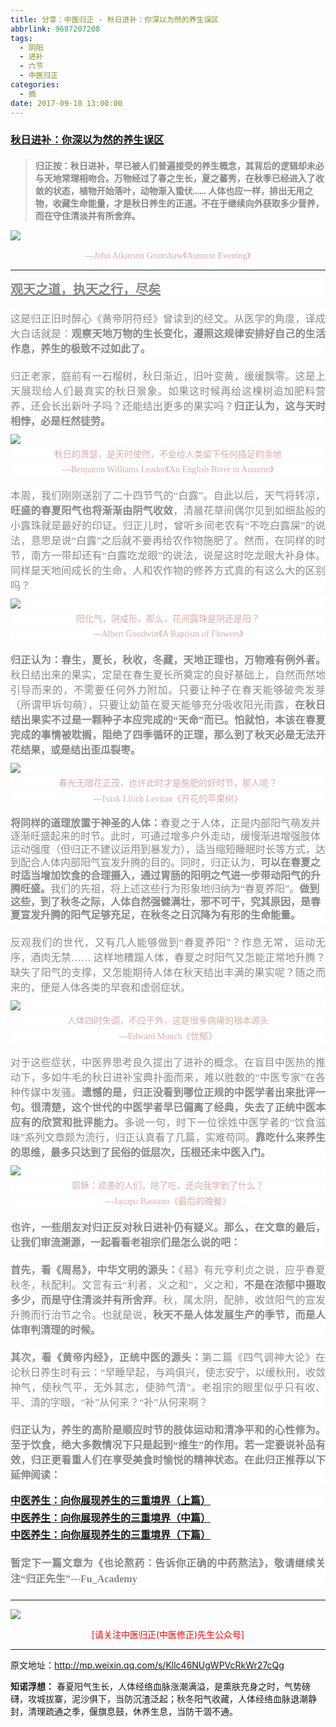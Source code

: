 ```yaml
---
title: 分享：中医归正 - 秋日进补：你深以为然的养生误区
abbrlink: 9687207208
tags:
  - 阴阳
  - 进补
  - 六节
  - 中医归正
categories:
  - 摘
date: 2017-09-10 13:00:00
---
```

###  [秋日进补：你深以为然的养生误区 ](http://mp.weixin.qq.com/s/Kllc46NUgWPVcRkWr27cQg "跳转至原文")

<div class="rich_media_content ">
                    <blockquote style="white-space: normal;"><p style="margin-top: 20px; margin-bottom: 5px;"><span style="color: rgb(136, 136, 136); font-family: 仿宋; font-size: 14px; font-weight: bold; white-space: pre-wrap;">归正按：秋日进补，早已被人们普遍接受的养生概念，其背后的逻辑却未必与天地常理相吻合。万物经过了春之生长，夏之蕃秀，在秋季已经进入了收敛的状态，植物开始落叶，动物渐入蛰伏...... 人体也应一样，排出无用之物，收藏生命能量，才是秋日养生的正道。不在于继续向外获取多少营养，而在守住清淡并有所舍弃。</span></p></blockquote><p style="margin-bottom: 10px; background-color: rgb(255, 255, 255);"><span style="color: rgb(136, 136, 136); font-family: 仿宋; font-size: 14px; font-weight: bold; white-space: pre-wrap;"></span></p><p style="margin-top: 10px;"><img style="clear: both; display: block; margin:auto;" src="https://ws1.sinaimg.cn/large/8bf740e1gy1fje9nefe79j20hs0ajqj8.jpg" class="" data-ratio="0.592" data-w="750"  /></p><p style="text-align: center; margin-bottom: 10px; line-height: normal;"><span style="color: rgb(215, 171, 169); font-family: 仿宋; font-size: 14px; text-align: center;  background-color: rgb(255, 255, 255);">---John Atkinson Grimshaw《Autumn Evening》</span></p><hr  /><p style="margin-bottom: 10px; background-color: rgb(255, 255, 255);"><span style="color: rgb(136, 136, 136); font-family: 仿宋; font-size: 14px; font-weight: bold; white-space: pre-wrap;"></span></p><p style="white-space: normal; background-color: rgb(255, 255, 255); text-align: left; margin-bottom: 20px; margin-top: 15px;"><span style="text-decoration: underline;"><strong><span style="text-decoration: underline; color: rgb(136, 136, 136); font-family: 仿宋; font-size: 20px;">观天之道，执天之行，尽矣</span></strong></span></p><p style="white-space: normal; background-color: rgb(255, 255, 255); text-align: justify; margin-top: 20px; margin-bottom: 20px;"><span style="color: rgb(136, 136, 136); font-family: 仿宋; font-size: 16px; background-color: rgb(255, 255, 255);">这是归正旧时醉心《黄帝阴符经》曾读到的经文。从医学的角度，译成大白话就是：<strong>观察天地万物的生长变化，遵照这规律安排好自己的生活作息，养生的极致不过如此了。</strong></span></p><p style="white-space: normal; background-color: rgb(255, 255, 255); text-align: justify; margin-top: 20px; margin-bottom: 10px;"><span style="color: rgb(136, 136, 136); font-family: 仿宋; font-size: 16px; background-color: rgb(255, 255, 255);">归正老家，庭前有一石榴树，秋日渐近，旧叶变黄，缓缓飘零。这是上天展现给人们最真实的秋日景象。如果这时候再给这棵树追加肥料营养，还会长出新叶子吗？还能结出更多的果实吗？<strong>归正认为，这与天时相悖，必是枉然徒劳。</strong></span></p><p style="white-space: normal; background-color: rgb(255, 255, 255); text-align: justify; margin-top: 10px; margin-bottom: 5px;"><img style="clear: both; display: block; margin:auto;" src="https://ws1.sinaimg.cn/large/8bf740e1gy1fje9nswc3cj20hs0asqg5.jpg" class="" data-ratio="0.6066666666666667" data-w="750"  /></p><p style="text-align: center; white-space: normal; background-color: rgb(255, 255, 255); margin-top: 5px; line-height: normal; margin-bottom: 5px;"><span style="color: rgb(215, 171, 169); font-family: 仿宋; font-size: 14px;">秋日的萧瑟，是天时使然，不会给人类留下任何插足的余地</span></p><p style="white-space: normal; background-color: rgb(255, 255, 255); text-align: center; margin-bottom: 20px; margin-top: 5px; line-height: normal;"><span style="color: rgb(215, 171, 169); font-family: 仿宋; font-size: 14px; text-align: center;  background-color: rgb(255, 255, 255);">---Benjamin Williams Leader《An English River in Autumn》</span><br  /></p><p style="white-space: normal; background-color: rgb(255, 255, 255); text-align: justify; margin-top: 20px; margin-bottom: 10px;"><span style="color: rgb(136, 136, 136); font-family: 仿宋; font-size: 16px; background-color: rgb(255, 255, 255);">本周，我们刚刚送别了二十四节气的“白露”。自此以后，天气将转凉，<strong>旺盛的春夏阳气也将渐渐由阴气收敛</strong>，清晨花草间偶尔见到如细盐般的小露珠就是最好的印证。归正儿时，曾听乡间老农有“不吃白露屎”的说法，意思是说“白露”之后就不要再给农作物施肥了。然而，在同样的时节，南方一带却还有“白露吃龙眼”的说法，说是这时吃龙眼大补身体。同样是天地间成长的生命，人和农作物的修养方式真的有这么大的区别吗？</span></p><p style="white-space: normal; background-color: rgb(255, 255, 255); text-align: justify; margin-top: 10px; margin-bottom: 5px;"><img style="clear: both; display: block; margin:auto;" src="https://ws1.sinaimg.cn/large/8bf740e1gy1fje9o8rymuj20hs0ajdqo.jpg" class="" data-ratio="0.592" data-w="750"  /></p><p style="margin-top: 5px; margin-bottom: 5px; white-space: normal; text-align: center; background-color: rgb(255, 255, 255); line-height: normal;"><span style="color: rgb(215, 171, 169); font-family: 仿宋; font-size: 14px;">阳化气，阴成形，那么，花间露珠是阴还是阳？</span></p><p style="margin-top: 5px; margin-bottom: 20px; white-space: normal; background-color: rgb(255, 255, 255); text-align: center; line-height: normal;"><span style="color: rgb(215, 171, 169); font-family: 仿宋; font-size: 14px;">---Albert Goodwin《A Baptism of Flowers》</span></p><p style="white-space: normal; background-color: rgb(255, 255, 255); text-align: justify; margin-top: 20px; margin-bottom: 10px;"><strong><span style="color: rgb(136, 136, 136); font-family: 仿宋; font-size: 16px; background-color: rgb(255, 255, 255);">归正认为：春生，夏长，秋收，冬藏，天地正理也，万物难有例外者。</span></strong><span style="color: rgb(136, 136, 136); font-family: 仿宋; font-size: 16px; background-color: rgb(255, 255, 255);">秋日结出来的果实，定是在春生夏长所奠定的良好基础上，自然而然地引导而来的，不需要任何外力附加。只要让种子在春天能够破壳发芽（所谓甲坼句萌），只要让幼苗在夏天能够充分吸收阳光雨露，<strong>在</strong><strong>秋日结出果实不过是一颗种子本应完成的“天命”而已</strong><strong>。怕就怕，本该在春夏完成的事情被耽搁，阻绝了四季循环的正理，那么到了秋天必是无法开花结果，或是结出歪瓜裂枣。</strong></span></p><p style="white-space: normal; background-color: rgb(255, 255, 255); text-align: justify; margin-top: 10px; margin-bottom: 5px;"><img style="clear: both; display: block; margin:auto;" src="https://ws1.sinaimg.cn/large/8bf740e1gy1fje9p15brij20hs0blk82.jpg" class="" data-ratio="0.6511111111111111" data-w="900"  /></p><p style="white-space: normal; text-align: center; background-color: rgb(255, 255, 255); line-height: normal; margin-top: 5px; margin-bottom: 5px;"><span style="color: rgb(215, 171, 169); font-family: 仿宋; font-size: 14px;">春光无限花正茂，也许此时才是施肥的好时节，那人呢？</span></p><p style="margin-top: 5px; margin-bottom: 20px; white-space: normal; background-color: rgb(255, 255, 255); text-align: center; line-height: normal;"><span style="color: rgb(215, 171, 169); font-family: 仿宋; font-size: 14px;">---Isaak Lliich Levitan《开花的苹果树》</span></p><p style="margin-bottom: 20px; white-space: normal; background-color: rgb(255, 255, 255); text-align: left; line-height: 1.5em; margin-top: 20px;"><strong><span style="color: rgb(136, 136, 136); font-family: 仿宋; font-size: 16px; background-color: rgb(255, 255, 255);">将同样的道理放置于神圣的人体：</span></strong><span style="color: rgb(136, 136, 136); font-family: 仿宋; font-size: 16px; background-color: rgb(255, 255, 255);">春夏之于人体，正是内部阳气萌发并逐渐旺盛起来的时节。此时，可通过增多户外走动，缓慢渐进增强肢体运动强度（但归正不建议运用到暴发力），适当缩短睡眠时长等方式，达到配合人体内部阳气宣发升腾的目的。同时，归正认为，<strong>可以在春夏之时适当增加饮食的合理摄入，通过胃肠的阳明之气进一步带动阳气的升腾旺盛。</strong>我们的先祖，将上述这些行为形象地归纳为“春夏养阳”。<strong>做到这些，到了秋冬之际，人体自然强健满壮，邪不可干，究其原因，是春夏宣发升腾的阳气足够充足，在秋冬之日沉降为有形的生命能量。</strong></span></p><p style="white-space: normal; background-color: rgb(255, 255, 255); text-align: justify; margin-top: 20px; margin-bottom: 10px;"><span style="color: rgb(136, 136, 136); font-family: 仿宋; font-size: 16px; background-color: rgb(255, 255, 255);">反观我们的世代，又有几人能够做到“春夏养阳”？作息无常，运动无序，酒肉无禁……&nbsp;这样地糟蹋人体，春夏之时阳气又怎能正常地升腾？缺失了阳气的支撑，又怎能期待人体在秋天结出丰满的果实呢？随之而来的，便是人体各类的早衰和虚弱症状。</span></p><p style="white-space: normal; background-color: rgb(255, 255, 255); text-align: justify; margin-top: 10px; margin-bottom: 5px;"><img style="clear: both; display: block; margin:auto;" src="https://ws1.sinaimg.cn/large/8bf740e1gy1fje9pgub9kj20hs0b2qgi.jpg" class="" data-ratio="0.6225" data-w="800"  /></p><p style="margin-bottom: 5px; white-space: normal; text-align: center; background-color: rgb(255, 255, 255); line-height: normal; margin-top: 5px;"><span style="color: rgb(215, 171, 169); font-family: 仿宋; font-size: 14px;">人体四时失调，不应于外，这是很多病痛的根本源头</span></p><p style="margin-top: 5px; margin-bottom: 20px; white-space: normal; background-color: rgb(255, 255, 255); text-align: center; line-height: normal;"><span style="color: rgb(215, 171, 169); font-family: 仿宋; font-size: 14px;">---Edward Munch《忧郁》</span></p><p style="white-space: normal; background-color: rgb(255, 255, 255); text-align: justify; margin-top: 20px; margin-bottom: 10px;"><span style="color: rgb(136, 136, 136); font-family: 仿宋; font-size: 16px;">对于这些症状，中医界思考良久提出了进补的概念。在盲目中医热的推动下，多如牛毛的秋日进补宝典扑面而来，难以胜数的“中医专家”在各种传媒中发骚。<strong>遗憾的是，归正没看到哪位正规的中医学者出来批评一句。很清楚，这个世代的中医学者早已偏离了经典，失去了正统中医本应有的欣赏和批评能力。</strong>多说一句，时下一位徐姓中医学者的“饮食滋味”系列文章颇为流行，归正认真看了几篇，实难苟同。<strong>靠吃什么来养生的思维，最多只达到了民俗的低层次，压根还未中医入门。</strong></span></p><p style="white-space: normal; background-color: rgb(255, 255, 255); text-align: justify; margin-top: 10px; margin-bottom: 5px;"><img style="clear: both; display: block; margin:auto;" src="https://ws1.sinaimg.cn/large/8bf740e1gy1fje9puwiqdj20hs08ugxy.jpg" class="" data-ratio="0.49733333333333335" data-w="750"  /></p><p style="margin-top: 5px; margin-bottom: 5px; white-space: normal; text-align: center; background-color: rgb(255, 255, 255); line-height: normal;"><span style="color: rgb(215, 171, 169); font-family: 仿宋; font-size: 14px;">耶稣：顽愚的人们，除了吃，还向我学到了什么？</span></p><p style="margin-bottom: 20px; white-space: normal; background-color: rgb(255, 255, 255); text-align: center; line-height: normal; margin-top: 5px;"><span style="color: rgb(215, 171, 169); font-family: 仿宋; font-size: 14px;">---Jacopo Bassano《最后的晚餐》</span></p><p style="white-space: normal; background-color: rgb(255, 255, 255); text-align: justify; margin-top: 20px; margin-bottom: 20px;"><span style="color: rgb(136, 136, 136); font-family: 仿宋; font-size: 16px; background-color: rgb(255, 255, 255);"><strong>也许，一些朋友对归正反对秋日进补仍有疑义。那么，在文章的最后，让我们审流溯源，一起看看老祖宗们是怎么说的吧：</strong></span></p><p style="white-space: normal; background-color: rgb(255, 255, 255); text-align: justify; margin-top: 20px; margin-bottom: 20px;"><strong><span style="color: rgb(136, 136, 136); font-family: 仿宋; font-size: 16px; background-color: rgb(255, 255, 255);">首先，看《周易》，中华文明的源头：</span></strong><span style="color: rgb(136, 136, 136); font-family: 仿宋; font-size: 16px; background-color: rgb(255, 255, 255);">《易》有元亨利贞之说，应乎春夏秋冬，秋配利。文言有云“利者，义之和”，义之和，<strong>不是在浓郁中摄取多少，而是守住清淡并有所舍弃</strong>。秋，属太阴，配肺，收敛阳气的宣发升腾而行治节之令。也就是说，<strong>秋天不是人体发展生产的季节，而是人体审判清理的时候。</strong></span></p><p style="white-space: normal; background-color: rgb(255, 255, 255); text-align: justify; margin-top: 20px; margin-bottom: 20px;"><strong><span style="color: rgb(136, 136, 136); font-family: 仿宋; font-size: 16px; background-color: rgb(255, 255, 255);">其次，看《黄帝内经》，正统中医的源头：</span></strong><span style="color: rgb(136, 136, 136); font-family: 仿宋; font-size: 16px; background-color: rgb(255, 255, 255);">第二篇《四气调神大论》在论秋日养生时有云：“早睡早起，与鸡俱兴，使志安宁，以缓秋刑，收敛神气，使秋气平，无外其志，使肺气清”。老祖宗的眼里似乎只有收、平、清的字眼，“补”从何来？“补”从何来啊？</span></p><p style="white-space: normal; background-color: rgb(255, 255, 255); text-align: justify; margin-top: 20px; margin-bottom: 20px;"><strong><span style="color: rgb(136, 136, 136); font-family: 仿宋; font-size: 16px; background-color: rgb(255, 255, 255);">归正认为，养生的高阶是顺应时节的肢体运动和清净平和的心性修为。至于饮食，绝大多数情况下只是起到“维生”的作用。若一定要说补品有效，归正更看重人们在享受美食时愉悦的精神状态。在此归正推荐以下</span><span style="color: rgb(136, 136, 136); font-family: 仿宋; font-size: 16px;">延伸阅读：</span><span style="color: rgb(136, 136, 136); font-family: 仿宋; font-size: 16px;"></span></strong></p><p style="white-space: normal; background-color: rgb(255, 255, 255); text-align: justify; margin-bottom: 5px; margin-top: 5px;"><a href="http://mp.weixin.qq.com/s?__biz=MzI5NzQzMzY5NQ==&amp;mid=2247483738&amp;idx=1&amp;sn=6df0bdc658a3b47de077234414598f00&amp;chksm=ecb46e6adbc3e77cd332210d6f326203cf603c202baf801667d165b88af8f9d634a9b80d2e68&amp;scene=21#wechat_redirect" target="_blank" style="text-decoration: underline; font-size: 16px;"><span style="font-size: 16px;"><strong style="max-width: 100%; font-size: 14px; line-height: 22.4px; box-sizing: border-box !important; word-wrap: break-word !important;"><span style="font-size: 16px; max-width: 100%; font-family: 仿宋; box-sizing: border-box !important; word-wrap: break-word !important;">中医养生：向你展现养生的三重境<span style="font-size: 16px; max-width: 100%;"></span>界（上篇）</span></strong></span></a></p><p style="color: rgb(62, 62, 62); font-size: 16px; white-space: normal; margin-bottom: 5px; margin-top: 5px;"><span style="text-decoration: underline; font-size: 16px;"><strong style="max-width: 100%; font-size: 14px; line-height: 22.4px; box-sizing: border-box !important; word-wrap: break-word !important;"><span style="text-decoration: underline; font-size: 16px; max-width: 100%; font-family: 仿宋; color: rgb(136, 136, 136); box-sizing: border-box !important; word-wrap: break-word !important;"><a href="http://mp.weixin.qq.com/s?__biz=MzI5NzQzMzY5NQ==&amp;mid=2247483745&amp;idx=1&amp;sn=035a710be7acc8b12db19ca53af555fb&amp;chksm=ecb46e51dbc3e7470ffe47988023fc1b6c0a54d114a5aaede818f315b64afe00699447adfb60&amp;scene=21#wechat_redirect" target="_blank">中医养生：向你展现养生的三重境界（中篇）</a></span></strong></span></p><p style="color: rgb(62, 62, 62); font-size: 16px; white-space: normal; margin-bottom: 5px; margin-top: 5px;"><a href="http://mp.weixin.qq.com/s?__biz=MzI5NzQzMzY5NQ==&amp;mid=2247483760&amp;idx=1&amp;sn=d706147f639ad7334c4cee224d2a7a84&amp;chksm=ecb46e40dbc3e75634fca713f5f5e2e305d6d15081c85f338291a5f5e512f18b0170bae490c3&amp;scene=21#wechat_redirect" target="_blank" style="text-decoration: underline; font-size: 16px;"><span style="font-size: 16px;"><strong style="max-width: 100%; font-size: 14px; line-height: 22.4px; box-sizing: border-box !important; word-wrap: break-word !important;"><span style="font-size: 16px; max-width: 100%; font-family: 仿宋; box-sizing: border-box !important; word-wrap: break-word !important;">中医养生：向你展现养生的三重境界（下篇）</span></strong><strong style="max-width: 100%; font-size: 14px; line-height: 22.4px; box-sizing: border-box !important; word-wrap: break-word !important;"><span style="font-size: 16px; max-width: 100%; font-family: 仿宋; box-sizing: border-box !important; word-wrap: break-word !important;"></span></strong></span></a></p><p style="white-space: normal; background-color: rgb(255, 255, 255); text-align: justify; margin-top: 20px; margin-bottom: 20px;"><strong style="color: rgb(136, 136, 136); font-family: 仿宋; font-size: 16px;"><span style="line-height: 1.6;">暂定下一篇文章为《也论熬药：告诉你正确的中药熬法》，敬请继续关注“归正先生”---Fu_Academy</span></strong><strong><span style="color: rgb(136, 136, 136); font-family: 仿宋; font-size: 16px; background-color: rgb(255, 255, 255);"><br  /></span></strong></p><hr style="white-space: normal;"  />
					<img style="clear: both; display: block; margin:auto;" src="https://ws1.sinaimg.cn/mw690/8bf740e1gy1fgqt1hfuomj20hs0bzmyp.jpg" /><p style="text-align: center; color: red">[请关注中医归正(中医修正)先生公众号]</p><hr />
                </div>


原文地址：http://mp.weixin.qq.com/s/Kllc46NUgWPVcRkWr27cQg


**知诺浮想：**
春夏阳气生长，人体经络血脉涨潮满溢，是熏肤充身之时，气势磅礴，攻城拔寨，泥沙俱下，当防沉渣泛起；秋冬阳气收藏，人体经络血脉退潮静封，清理疏通之季，偃旗息鼓，休养生息，当防干涸不通。

